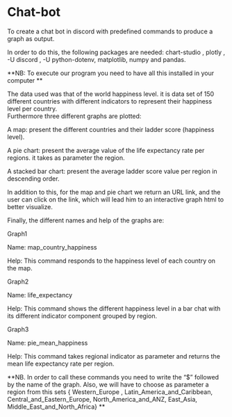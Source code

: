 # Chat-bot
To create a chat bot in discord with predefined commands to produce a graph as output.                             

In order to do this, the following packages are needed: chart-studio , plotly , -U discord , -U python-dotenv, matplotlib, numpy and pandas. 

**NB: To execute our program you need to have all this installed in your computer   **                         

 The data used was that of the world happiness level. it is data set of 150 different countries with different indicators to represent their happiness level per country.                                          
Furthermore three different graphs are plotted: 

 A map: present the different countries and their ladder score (happiness level). 

A pie chart: present the average value of the life expectancy rate per regions. it takes as parameter the region.  

 A stacked bar chart:  present the average ladder score value per region in descending order.        

In addition to this, for the map and pie chart we return an URL link, and the user can click on the link, which will lead him to an interactive graph html to better visualize. 

                     

Finally, the different names and help of the graphs are: 

Graph1   

Name: map_country_happiness      

Help:  This command responds to the happiness level of each country on the map. 

Graph2 

Name: life_expectancy  

Help:  This command shows the different happiness level in a bar chat with its different indicator component grouped by region. 

Graph3 

Name: pie_mean_happiness     

Help: This command takes regional indicator as parameter and returns the mean life expectancy rate per region. 

**NB. In order to call these commands you need to write the “$” followed by the name of the graph. Also, we will have to choose as parameter a region from this sets { Western_Europe , Latin_America_and_Caribbean, Central_and_Eastern_Europe, North_America_and_ANZ, East_Asia, Middle_East_and_North_Africa} **
